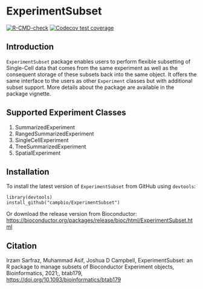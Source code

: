 # ExperimentSubset
[![R-CMD-check](https://github.com/campbio/ExperimentSubset/workflows/R-CMD-check/badge.svg)](https://github.com/campbio/ExperimentSubset/actions)
[![Codecov test coverage](https://codecov.io/gh/campbio/ExperimentSubset/branch/master/graph/badge.svg)](https://codecov.io/gh/campbio/ExperimentSubset?branch=master)

## Introduction
`ExperimentSubset` package enables users to perform flexible subsetting of Single-Cell data that comes from the same experiment as well as the consequent storage of these subsets back into the same object. It offers the same interface to the users as other `Experiment` classes but with additional subset support. More details about the package are available in the package vignette.

## Supported Experiment Classes
1. SummarizedExperiment
2. RangedSummarizedExperiment
3. SingleCellExperiment
4. TreeSummarizedExperiment
5. SpatialExperiment

## Installation
To install the latest version of `ExperimentSubset` from GitHub using `devtools`:
```
library(devtools)
install_github("campbio/ExperimentSubset")
```

Or download the release version from Bioconductor:
https://bioconductor.org/packages/release/bioc/html/ExperimentSubset.html

## Citation
Irzam Sarfraz, Muhammad Asif, Joshua D Campbell, ExperimentSubset: an R package to manage subsets of Bioconductor Experiment objects, Bioinformatics, 2021;, btab179, https://doi.org/10.1093/bioinformatics/btab179
